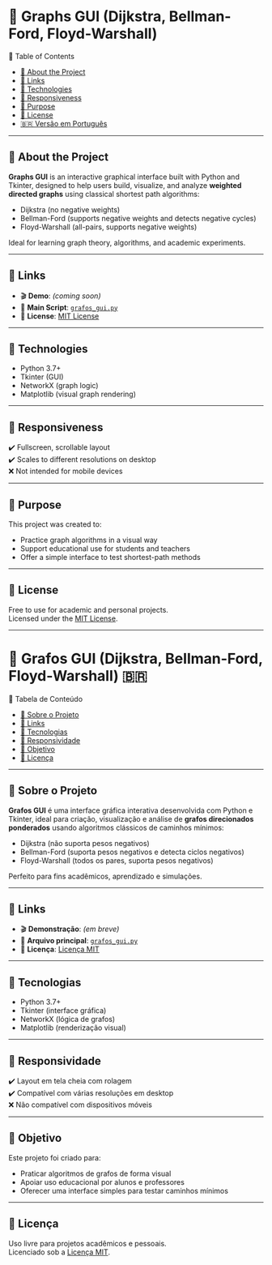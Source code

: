 # 🧠 Graphs GUI (Dijkstra, Bellman-Ford, Floyd-Warshall)

📑 Table of Contents  
- [📌 About the Project](#-about-the-project)  
- [🔗 Links](#-links)  
- [🚀 Technologies](#-technologies)  
- [📱 Responsiveness](#-responsiveness)  
- [🎯 Purpose](#-purpose)  
- [📝 License](#-license)  
- [🇧🇷 Versão em Português](#-grafos-gui-dijkstra-bellman-ford-floyd-warshall-)

---

## 📌 About the Project

**Graphs GUI** is an interactive graphical interface built with Python and Tkinter, designed to help users build, visualize, and analyze **weighted directed graphs** using classical shortest path algorithms:

- Dijkstra (no negative weights)
- Bellman-Ford (supports negative weights and detects negative cycles)
- Floyd-Warshall (all-pairs, supports negative weights)

Ideal for learning graph theory, algorithms, and academic experiments.

---

## 🔗 Links

- 🎬 **Demo**: *(coming soon)*  
- 📁 **Main Script**: [`grafos_gui.py`](./graph_gui.py)  
- 📄 **License**: [MIT License](https://opensource.org/licenses/MIT)

---

## 🚀 Technologies

- Python 3.7+
- Tkinter (GUI)
- NetworkX (graph logic)
- Matplotlib (visual graph rendering)

---

## 📱 Responsiveness

✔️ Fullscreen, scrollable layout  
✔️ Scales to different resolutions on desktop  
❌ Not intended for mobile devices

---

## 🎯 Purpose

This project was created to:

- Practice graph algorithms in a visual way  
- Support educational use for students and teachers  
- Offer a simple interface to test shortest-path methods

---

## 📝 License

Free to use for academic and personal projects.  
Licensed under the [MIT License](https://opensource.org/licenses/MIT).

---

# 🧠 Grafos GUI (Dijkstra, Bellman-Ford, Floyd-Warshall) 🇧🇷

📑 Tabela de Conteúdo  
- [📌 Sobre o Projeto](#-sobre-o-projeto)  
- [🔗 Links](#-links-1)  
- [🚀 Tecnologias](#-tecnologias)  
- [📱 Responsividade](#-responsividade)  
- [🎯 Objetivo](#-objetivo)  
- [📝 Licença](#-licença)  

---

## 📌 Sobre o Projeto

**Grafos GUI** é uma interface gráfica interativa desenvolvida com Python e Tkinter, ideal para criação, visualização e análise de **grafos direcionados ponderados** usando algoritmos clássicos de caminhos mínimos:

- Dijkstra (não suporta pesos negativos)
- Bellman-Ford (suporta pesos negativos e detecta ciclos negativos)
- Floyd-Warshall (todos os pares, suporta pesos negativos)

Perfeito para fins acadêmicos, aprendizado e simulações.

---

## 🔗 Links

- 🎬 **Demonstração**: *(em breve)*  
- 📁 **Arquivo principal**: [`grafos_gui.py`](./graph_gui.py)  
- 📄 **Licença**: [Licença MIT](https://opensource.org/licenses/MIT)

---

## 🚀 Tecnologias

- Python 3.7+
- Tkinter (interface gráfica)
- NetworkX (lógica de grafos)
- Matplotlib (renderização visual)

---

## 📱 Responsividade

✔️ Layout em tela cheia com rolagem  
✔️ Compatível com várias resoluções em desktop  
❌ Não compatível com dispositivos móveis

---

## 🎯 Objetivo

Este projeto foi criado para:

- Praticar algoritmos de grafos de forma visual  
- Apoiar uso educacional por alunos e professores  
- Oferecer uma interface simples para testar caminhos mínimos

---

## 📝 Licença

Uso livre para projetos acadêmicos e pessoais.  
Licenciado sob a [Licença MIT](https://opensource.org/licenses/MIT).
